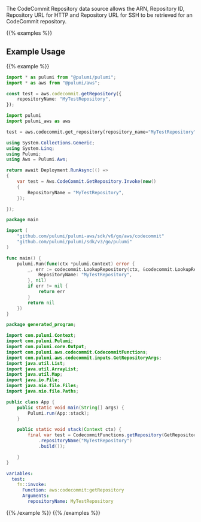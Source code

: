 The CodeCommit Repository data source allows the ARN, Repository ID, Repository URL for HTTP and Repository URL for SSH to be retrieved for an CodeCommit repository.

{{% examples %}}
## Example Usage
{{% example %}}

```typescript
import * as pulumi from "@pulumi/pulumi";
import * as aws from "@pulumi/aws";

const test = aws.codecommit.getRepository({
    repositoryName: "MyTestRepository",
});
```
```python
import pulumi
import pulumi_aws as aws

test = aws.codecommit.get_repository(repository_name="MyTestRepository")
```
```csharp
using System.Collections.Generic;
using System.Linq;
using Pulumi;
using Aws = Pulumi.Aws;

return await Deployment.RunAsync(() => 
{
    var test = Aws.CodeCommit.GetRepository.Invoke(new()
    {
        RepositoryName = "MyTestRepository",
    });

});
```
```go
package main

import (
	"github.com/pulumi/pulumi-aws/sdk/v6/go/aws/codecommit"
	"github.com/pulumi/pulumi/sdk/v3/go/pulumi"
)

func main() {
	pulumi.Run(func(ctx *pulumi.Context) error {
		_, err := codecommit.LookupRepository(ctx, &codecommit.LookupRepositoryArgs{
			RepositoryName: "MyTestRepository",
		}, nil)
		if err != nil {
			return err
		}
		return nil
	})
}
```
```java
package generated_program;

import com.pulumi.Context;
import com.pulumi.Pulumi;
import com.pulumi.core.Output;
import com.pulumi.aws.codecommit.CodecommitFunctions;
import com.pulumi.aws.codecommit.inputs.GetRepositoryArgs;
import java.util.List;
import java.util.ArrayList;
import java.util.Map;
import java.io.File;
import java.nio.file.Files;
import java.nio.file.Paths;

public class App {
    public static void main(String[] args) {
        Pulumi.run(App::stack);
    }

    public static void stack(Context ctx) {
        final var test = CodecommitFunctions.getRepository(GetRepositoryArgs.builder()
            .repositoryName("MyTestRepository")
            .build());

    }
}
```
```yaml
variables:
  test:
    fn::invoke:
      Function: aws:codecommit:getRepository
      Arguments:
        repositoryName: MyTestRepository
```
{{% /example %}}
{{% /examples %}}